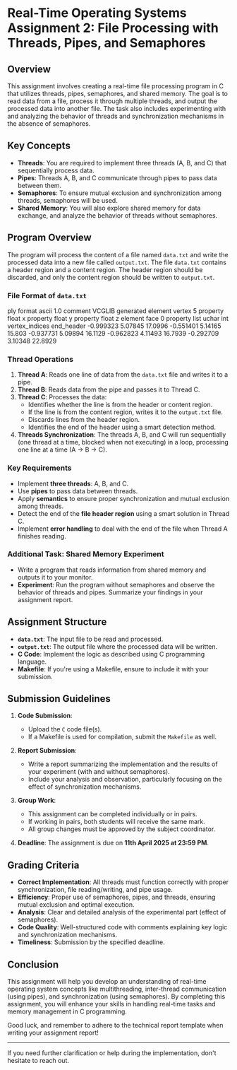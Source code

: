 # Real-Time Operating Systems Assignment 2: File Processing with Threads, Pipes, and Semaphores

## Overview

This assignment involves creating a real-time file processing program in C that utilizes threads, pipes, semaphores, and shared memory. The goal is to read data from a file, process it through multiple threads, and output the processed data into another file. The task also includes experimenting with and analyzing the behavior of threads and synchronization mechanisms in the absence of semaphores.

## Key Concepts

- **Threads**: You are required to implement three threads (A, B, and C) that sequentially process data.
- **Pipes**: Threads A, B, and C communicate through pipes to pass data between them.
- **Semaphores**: To ensure mutual exclusion and synchronization among threads, semaphores will be used.
- **Shared Memory**: You will also explore shared memory for data exchange, and analyze the behavior of threads without semaphores.

## Program Overview

The program will process the content of a file named `data.txt` and write the processed data into a new file called `output.txt`. The file `data.txt` contains a header region and a content region. The header region should be discarded, and only the content region should be written to `output.txt`.

### File Format of `data.txt`

ply
format ascii 1.0
comment VCGLIB generated
element vertex 5
property float x
property float y
property float z
element face 0
property list uchar int vertex_indices
end_header
-0.999323 5.07845 17.0996 
-0.551401 5.14165 15.803 
-0.937731 5.09894 16.1129 
-0.962823 4.11493 16.7939 
-0.292709 3.10348 22.8929

### Thread Operations

1. **Thread A**: Reads one line of data from the `data.txt` file and writes it to a pipe.
2. **Thread B**: Reads data from the pipe and passes it to Thread C.
3. **Thread C**: Processes the data:
   - Identifies whether the line is from the header or content region.
   - If the line is from the content region, writes it to the `output.txt` file.
   - Discards lines from the header region.
   - Identifies the end of the header using a smart detection method.
4. **Threads Synchronization**: The threads A, B, and C will run sequentially (one thread at a time, blocked when not executing) in a loop, processing one line at a time (A → B → C).

### Key Requirements

- Implement **three threads**: A, B, and C.
- Use **pipes** to pass data between threads.
- Apply **semantics** to ensure proper synchronization and mutual exclusion among threads.
- Detect the end of the **file header region** using a smart solution in Thread C.
- Implement **error handling** to deal with the end of the file when Thread A finishes reading.

### Additional Task: Shared Memory Experiment

- Write a program that reads information from shared memory and outputs it to your monitor.
- **Experiment**: Run the program without semaphores and observe the behavior of threads and pipes. Summarize your findings in your assignment report.

## Assignment Structure

- **`data.txt`**: The input file to be read and processed.
- **`output.txt`**: The output file where the processed data will be written.
- **C Code**: Implement the logic as described using C programming language.
- **Makefile**: If you're using a Makefile, ensure to include it with your submission.

## Submission Guidelines

1. **Code Submission**:
   - Upload the `C` code file(s).
   - If a Makefile is used for compilation, submit the `Makefile` as well.

2. **Report Submission**:
   - Write a report summarizing the implementation and the results of your experiment (with and without semaphores).
   - Include your analysis and observation, particularly focusing on the effect of synchronization mechanisms.
   
3. **Group Work**:
   - This assignment can be completed individually or in pairs.
   - If working in pairs, both students will receive the same mark.
   - All group changes must be approved by the subject coordinator.

4. **Deadline**: The assignment is due on **11th April 2025 at 23:59 PM**.

## Grading Criteria

- **Correct Implementation**: All threads must function correctly with proper synchronization, file reading/writing, and pipe usage.
- **Efficiency**: Proper use of semaphores, pipes, and threads, ensuring mutual exclusion and optimal execution.
- **Analysis**: Clear and detailed analysis of the experimental part (effect of semaphores).
- **Code Quality**: Well-structured code with comments explaining key logic and synchronization mechanisms.
- **Timeliness**: Submission by the specified deadline.

## Conclusion

This assignment will help you develop an understanding of real-time operating system concepts like multithreading, inter-thread communication (using pipes), and synchronization (using semaphores). By completing this assignment, you will enhance your skills in handling real-time tasks and memory management in C programming.

Good luck, and remember to adhere to the technical report template when writing your assignment report!

---

If you need further clarification or help during the implementation, don't hesitate to reach out.
